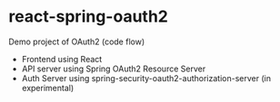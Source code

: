 # react-spring-oauth2

Demo project of OAuth2 (code flow)

* Frontend using React
* API server using Spring OAuth2 Resource Server
* Auth Server using spring-security-oauth2-authorization-server (in experimental) 

